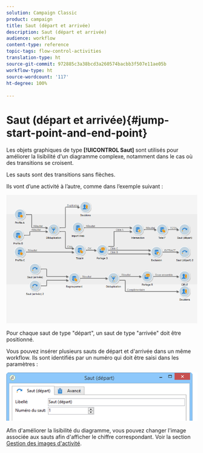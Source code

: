 ```yaml
---
solution: Campaign Classic
product: campaign
title: Saut (départ et arrivée)
description: Saut (départ et arrivée)
audience: workflow
content-type: reference
topic-tags: flow-control-activities
translation-type: ht
source-git-commit: 972885c3a38bcd3a260574bacbb3f507e11ae05b
workflow-type: ht
source-wordcount: '117'
ht-degree: 100%

---
```



# Saut (départ et arrivée){#jump-start-point-and-end-point}

Les objets graphiques de type **[!UICONTROL Saut]** sont utilisés pour améliorer la lisibilité d&#39;un diagramme complexe, notamment dans le cas où des transitions se croisent.

Les sauts sont des transitions sans flèches.

Ils vont d’une activité à l’autre, comme dans l’exemple suivant :

![](assets/s_user_segmentation_jump_sample.png)

Pour chaque saut de type &quot;départ&quot;, un saut de type &quot;arrivée&quot; doit être positionné.

Vous pouvez insérer plusieurs sauts de départ et d&#39;arrivée dans un même workflow. Ils sont identifiés par un numéro qui doit être saisi dans les paramètres :

![](assets/s_user_segmentation_jump_in.png)

Afin d&#39;améliorer la lisibilité du diagramme, vous pouvez changer l&#39;image associée aux sauts afin d&#39;afficher le chiffre correspondant. Voir la section [Gestion des images d&#39;activité](../../workflow/using/managing-activity-images.md).
